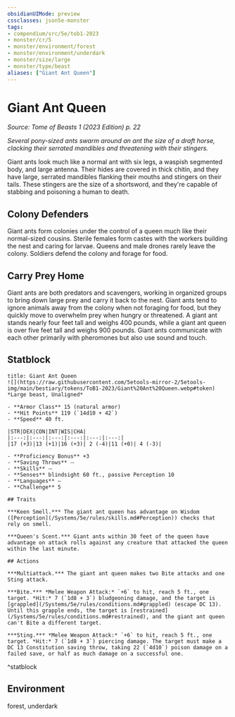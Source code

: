```yaml
---
obsidianUIMode: preview
cssclasses: json5e-monster
tags:
- compendium/src/5e/tob1-2023
- monster/cr/5
- monster/environment/forest
- monster/environment/underdark
- monster/size/large
- monster/type/beast
aliases: ["Giant Ant Queen"]
---
```

# Giant Ant Queen
*Source: Tome of Beasts 1 (2023 Edition) p. 22*  

*Several pony-sized ants swarm around an ant the size of a draft horse, clacking their serrated mandibles and threatening with their stingers.*

Giant ants look much like a normal ant with six legs, a waspish segmented body, and large antenna. Their hides are covered in thick chitin, and they have large, serrated mandibles flanking their mouths and stingers on their tails. These stingers are the size of a shortsword, and they're capable of stabbing and poisoning a human to death.

## Colony Defenders

Giant ants form colonies under the control of a queen much like their normal-sized cousins. Sterile females form castes with the workers building the nest and caring for larvae. Queens and male drones rarely leave the colony. Soldiers defend the colony and forage for food.

## Carry Prey Home

Giant ants are both predators and scavengers, working in organized groups to bring down large prey and carry it back to the nest. Giant ants tend to ignore animals away from the colony when not foraging for food, but they quickly move to overwhelm prey when hungry or threatened. A giant ant stands nearly four feet tall and weighs 400 pounds, while a giant ant queen is over five feet tall and weighs 900 pounds. Giant ants communicate with each other primarily with pheromones but also use sound and touch.

## Statblock

```ad-statblock
title: Giant Ant Queen
![](https://raw.githubusercontent.com/5etools-mirror-2/5etools-img/main/bestiary/tokens/ToB1-2023/Giant%20Ant%20Queen.webp#token)
*Large beast, Unaligned*

- **Armor Class** 15 (natural armor)
- **Hit Points** 119 (`14d10 + 42`)
- **Speed** 40 ft.

|STR|DEX|CON|INT|WIS|CHA|
|:---:|:---:|:---:|:---:|:---:|:---:|
|17 (+3)|13 (+1)|16 (+3)| 2 (-4)|11 (+0)| 4 (-3)|

- **Proficiency Bonus** +3
- **Saving Throws** ⏤
- **Skills** ⏤
- **Senses** blindsight 60 ft., passive Perception 10
- **Languages** —
- **Challenge** 5

## Traits

***Keen Smell.*** The giant ant queen has advantage on Wisdom ([Perception](/Systems/5e/rules/skills.md#Perception)) checks that rely on smell.

***Queen's Scent.*** Giant ants within 30 feet of the queen have advantage on attack rolls against any creature that attacked the queen within the last minute.

## Actions

***Multiattack.*** The giant ant queen makes two Bite attacks and one Sting attack.

***Bite.*** *Melee Weapon Attack:* `+6` to hit, reach 5 ft., one target. *Hit:* 7 (`1d8 + 3`) bludgeoning damage, and the target is [grappled](/Systems/5e/rules/conditions.md#grappled) (escape DC 13). Until this grapple ends, the target is [restrained](/Systems/5e/rules/conditions.md#restrained), and the giant ant queen can't Bite a different target.

***Sting.*** *Melee Weapon Attack:* `+6` to hit, reach 5 ft., one target. *Hit:* 7 (`1d8 + 3`) piercing damage. The target must make a DC 13 Constitution saving throw, taking 22 (`4d10`) poison damage on a failed save, or half as much damage on a successful one.
```
^statblock

## Environment

forest, underdark